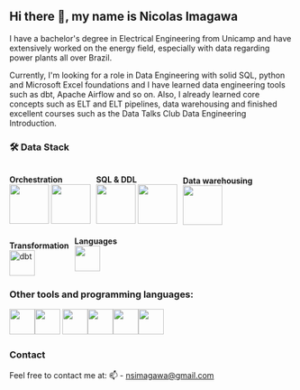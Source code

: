 ## Hi there 👋, my name is Nicolas Imagawa

I have a bachelor's degree in Electrical Engineering from Unicamp and have extensively worked on the energy field, especially with data regarding power plants all over Brazil.

Currently, I'm looking for a role in Data Engineering with solid SQL, python and Microsoft Excel foundations and I have learned data engineering tools such as dbt, Apache Airflow and so on. Also, I already learned core concepts such as ELT and ELT pipelines, data warehousing and finished excellent courses such as the Data Talks Club Data Engineering Introduction.

### 🛠️ Data Stack  

<div style="display: flex; flex-wrap: wrap; gap: 10px; align-items: center;">
  <div>
    <br><strong>Orchestration</strong><br>
    <img src="https://cdn.jsdelivr.net/gh/devicons/devicon@latest/icons/apacheairflow/apacheairflow-original-wordmark.svg" width="70" height="70" />
    <img src="https://kestra.io/ui/logo.svg" width="70" height="70" />
  </div>
  <div/>
    <br><strong>SQL & DDL</strong><br>
    <img src="https://cdn.jsdelivr.net/gh/devicons/devicon@latest/icons/mysql/mysql-original-wordmark.svg" width="70" height="70" />
    <img src="https://cdn.jsdelivr.net/gh/devicons/devicon@latest/icons/postgresql/postgresql-plain-wordmark.svg" width="70" height="70"/>

  </div>
    <div/>
    <br><strong>Data warehousing</strong><br>
    <img src="https://cdn.jsdelivr.net/gh/devicons/devicon@latest/icons/googlecloud/googlecloud-original-wordmark.svg" width="70" height="70" />
  </div>
  <div>
    <br><strong>Transformation</strong><br>
    <img alt="dbt" src="https://camo.githubusercontent.com/86d37f117e6ff644c3a0a3029f6b5cedd0b6a0b4a5ad478733ef7e14b0e5a45b/68747470733a2f2f7777772e6765746462742e636f6d2f686962652f73332f68756266696c65732f6462742d6d61726b2d7369676e61747572652e737667" width="45" height="45" />
  </div>
  <div>
    <strong>Languages</strong><br>
    <img src="https://cdn.jsdelivr.net/gh/devicons/devicon@latest/icons/python/python-original-wordmark.svg" width="45" height="45" />
  </div>
</div>
          
### Other tools and programming languages:

<img src="https://cdn.jsdelivr.net/gh/devicons/devicon@latest/icons/linux/linux-original.svg" width="45" height="45" /><img src="https://cdn.jsdelivr.net/gh/devicons/devicon@latest/icons/c/c-original.svg" width="45" height="45" /> <img src="https://cdn.jsdelivr.net/gh/devicons/devicon@latest/icons/arduino/arduino-original-wordmark.svg" width="45" height="45" /><img src="https://cdn.jsdelivr.net/gh/devicons/devicon@latest/icons/html5/html5-plain-wordmark.svg" width="45" height="45" /><img src="https://cdn.jsdelivr.net/gh/devicons/devicon@latest/icons/css3/css3-plain-wordmark.svg" width="45" height="45" /><img src="https://cdn.jsdelivr.net/gh/devicons/devicon@latest/icons/javascript/javascript-original.svg" width="45" height="45" />

### Contact
Feel free to contact me at:
📫 - nsimagawa@gmail.com

<!--
**NicolasImagawa/NicolasImagawa** is a ✨ _special_ ✨ repository because its `README.md` (this file) appears on your GitHub profile.

Here are some ideas to get you started:

- 🔭 I’m currently working on ...
- 🌱 I’m currently learning ...
- 👯 I’m looking to collaborate on ...
- 🤔 I’m looking for help with ...
- 💬 Ask me about ...
- 📫 How to reach me: ...
- 😄 Pronouns: ...
- ⚡ Fun fact: ...
-->
